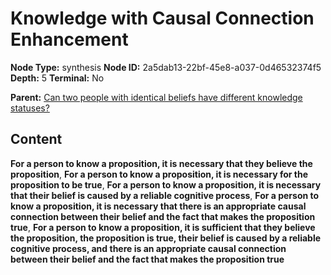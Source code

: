 # Knowledge with Causal Connection Enhancement

**Node Type:** synthesis
**Node ID:** 2a5dab13-22bf-45e8-a037-0d46532374f5
**Depth:** 5
**Terminal:** No

**Parent:** [Can two people with identical beliefs have different knowledge statuses?](can-two-people-with-identical-beliefs-have-different-knowledge-statuses-antithesis-c1a7ad76-2ef7-4cda-8928-224731c0cafe.md)

## Content

**For a person to know a proposition, it is necessary that they believe the proposition**, **For a person to know a proposition, it is necessary for the proposition to be true**, **For a person to know a proposition, it is necessary that their belief is caused by a reliable cognitive process**, **For a person to know a proposition, it is necessary that there is an appropriate causal connection between their belief and the fact that makes the proposition true**, **For a person to know a proposition, it is sufficient that they believe the proposition, the proposition is true, their belief is caused by a reliable cognitive process, and there is an appropriate causal connection between their belief and the fact that makes the proposition true**
